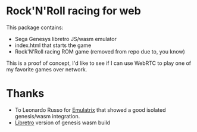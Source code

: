 # Rock'N'Roll racing for web

This package contains:
- Sega Genesys libretro JS/wasm emulator
- index.html that starts the game
- Rock'N'Roll racing ROM game (removed from repo due to, you know)

This is a proof of concept, I'd like to see if I can use WebRTC to play one of my favorite games over network.

# Thanks

- To Leonardo Russo for [Emulatrix](https://emulatrix.lrusso.com.ar/) that showed a good isolated genesis/wasm integration.
- [Libretro](https://github.com/libretro) version of genesis wasm build


